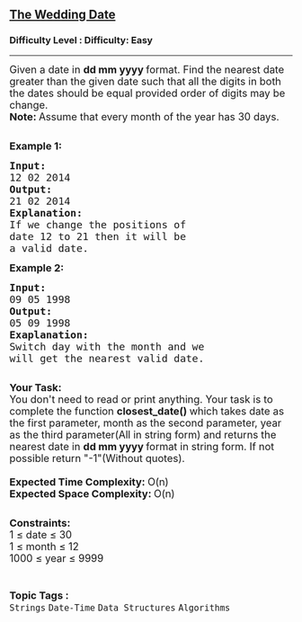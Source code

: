 <h2><a href="https://www.geeksforgeeks.org/problems/the-wedding-date5302/1?page=3&category=Strings&status=unsolved,attempted&sortBy=accuracy">The Wedding Date</a></h2><h3>Difficulty Level : Difficulty: Easy</h3><hr><div class="problems_problem_content__Xm_eO"><p><span style="font-size:18px">Given a date in&nbsp;<strong>dd mm yyyy&nbsp;</strong>format. Find the nearest date greater than the given date&nbsp;such that all the digits in both the dates should be equal provided order of digits may be change.<br>
<strong>Note: </strong>Assume that every month of the year has 30 days.</span></p>

<p><br>
<span style="font-size:18px"><strong>Example 1:</strong></span></p>

<pre><span style="font-size:18px"><strong>Input: 
</strong>12 02 2014
<strong>Output:
</strong>21 02 2014
<strong>Explanation:
</strong>If we change the positions of 
date 12 to 21 then it will be 
a valid date.
</span></pre>

<p><span style="font-size:18px"><strong>Example 2:</strong></span></p>

<pre><span style="font-size:18px"><strong>Input:
</strong>09 05 1998
<strong>Output:</strong>
05 09 1998
<strong>Exaplanation:
</strong>Switch day with the month and we 
will get the nearest valid date.
</span></pre>

<p><br>
<span style="font-size:18px"><strong>Your Task:</strong><br>
You don't need to read or print anything. Your task is to complete the function <strong>closest_date()&nbsp;</strong>which takes date as the first parameter, month as the second parameter, year as the third parameter(All in string form) and returns the nearest date in&nbsp;<strong>dd mm yyyy&nbsp;</strong>format in string form. If not possible return "-1"(Without quotes).<br>
<br>
<strong>Expected Time Complexity:&nbsp;</strong>O(n)<br>
<strong>Expected Space Complexity:&nbsp;</strong>O(n)</span><br>
&nbsp;</p>

<p><span style="font-size:18px"><strong>Constraints:</strong><br>
1 ≤ date ≤ 30<br>
1 ≤ month ≤ 12<br>
1000 ≤ year ≤ 9999</span></p>
</div><br><p><span style=font-size:18px><strong>Topic Tags : </strong><br><code>Strings</code>&nbsp;<code>Date-Time</code>&nbsp;<code>Data Structures</code>&nbsp;<code>Algorithms</code>&nbsp;